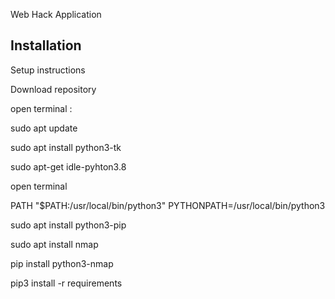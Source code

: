 Web Hack Application

## Installation

Setup instructions

Download repository

open terminal :

sudo apt update

sudo apt install python3-tk

sudo apt-get idle-pyhton3.8

open terminal

PATH "$PATH:/usr/local/bin/python3"
PYTHONPATH=/usr/local/bin/python3

sudo apt install python3-pip

sudo apt install nmap

pip install python3-nmap

pip3 install -r requirements


